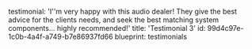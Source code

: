 testimonial: 'I''m very happy with this audio dealer! They give the best advice for the clients needs, and seek the best matching system components... highly recommended!'
title: 'Testimonial 3'
id: 99d4c97e-1c0b-4a4f-a749-b7e86937fd66
blueprint: testimonials
